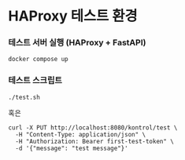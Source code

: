 # HAProxy 테스트 환경

### 테스트 서버 실행 (HAProxy + FastAPI)
```shell
docker compose up
```

### 테스트 스크립트

```shell
./test.sh
```

혹은

```shell
curl -X PUT http://localhost:8080/kontrol/test \
  -H "Content-Type: application/json" \
  -H "Authorization: Bearer first-test-token" \
  -d '{"message": "test message"}'
```